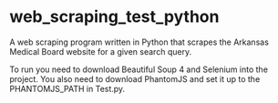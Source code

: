 # web_scraping_test_python
A web scraping program written in Python that scrapes the Arkansas Medical Board website for a given search query.

To run you need to download Beautiful Soup 4 and Selenium into the project. You also need to download PhantomJS and set it up to the PHANTOMJS_PATH in Test.py.
